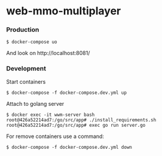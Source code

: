 # web-mmo-multiplayer

### Production

```
$ docker-compose uo
```

And look on http://localhost:8081/


### Development

Start containers
```
$ docker-compose -f docker-compose.dev.yml up
```
Attach to golang server

```
$ docker exec -it wwm-server bash
root@426a52214ad7:/go/src/app# ./install_requirements.sh
root@426a52214ad7:/go/src/app# exec go run server.go
```

For remove containers use a command: 
```
$ docker-compose -f docker-compose.dev.yml down
```